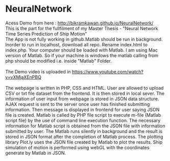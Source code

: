 # NeuralNetwork

Acess Demo from here :  http://bikramkawan.github.io/NeuralNetwork/
<br>
This is the part for the fullfilment of my Master Thesis - "Neural Network Time Series Prediction of Ship Motion" 
<br>The App is not fully working in github.Matlab should be run in background. Inorder to run in localhost, download all repo. Rename index.html to index.php. Your computer should be loaded with Matlab. I am using Mac version of Matlab. So if your machine is windows the matlab calling from php should be modified i.e. inside "Matlab" Folder.
<br><br>The Demo video is uploaded in https://www.youtube.com/watch?v=vXMjaXEnPBQ
<br><br>The webpage is written in PHP, CSS and HTML. User are allowed to upload CSV or txt file dataset from the frontend. It is then stored in local sever. The information of user input from webpage is stored in JSON data structure. AJAX request is sent to the server once user has finished submitting information. Then message is displayed in frontend for user saying JSON file is created. Matlab is called by PHP file script to execute m-file (Matlab script file) by the use of command line execution function. The necessary information for Matlab script is obtained from the JSON file with information submitted by user. The Matlab runs silently in background and the result is stored in JSON format after the completion of Matlab process. The plotting library Plot.ly uses the JSON file created by Matlab to plot the results. Ship simulation of motion is performed using webGL with the coordinates generate by Matlab in JSON.

